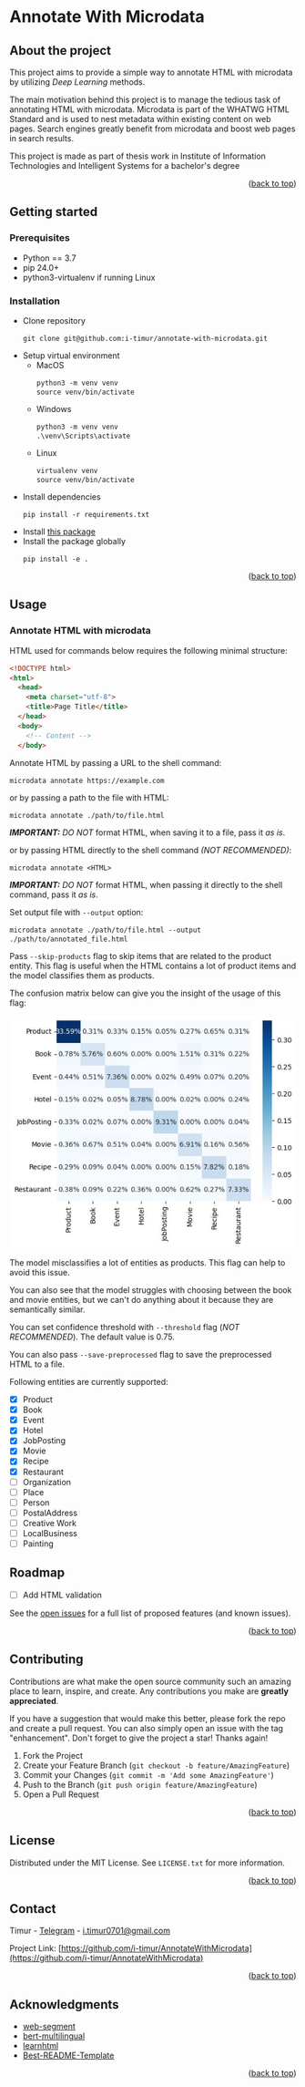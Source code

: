 <a name="readme-top"></a>

# Annotate With Microdata

## About the project

This project aims to provide a simple way to annotate HTML with microdata by utilizing *Deep Learning* methods.

The main motivation behind this project is to manage the tedious task of annotating HTML with microdata. Microdata is part of the WHATWG HTML Standard and is used to nest metadata within existing content on web pages. Search engines greatly benefit from microdata and boost web pages in search results.

This project is made as part of thesis work in Institute of Information Technologies and Intelligent Systems for a bachelor's degree

<p align="right">(<a href="#readme-top">back to top</a>)</p>

## Getting started

### Prerequisites

- Python == 3.7
- pip 24.0+
- python3-virtualenv if running Linux

### Installation

- Clone repository
  ```shell
  git clone git@github.com:i-timur/annotate-with-microdata.git
  ```
- Setup virtual environment
  - MacOS
    ```shell
    python3 -m venv venv
    source venv/bin/activate
    ```
  - Windows
    ```shell
    python3 -m venv venv
    .\venv\Scripts\activate
    ```
  - Linux
    ```shell
    virtualenv venv
    source venv/bin/activate
    ```
- Install dependencies
  ```shell
  pip install -r requirements.txt
  ```
- Install [this package](https://github.com/i-timur/learnhtml)
- Install the package globally
  ```shell
  pip install -e .
  ```

<p align="right">(<a href="#readme-top">back to top</a>)</p>

## Usage

### Annotate HTML with microdata

HTML used for commands below requires the following minimal structure:

```html
<!DOCTYPE html>
<html>
  <head>
    <meta charset="utf-8">
    <title>Page Title</title>
  </head>
  <body>
    <!-- Content -->
  </body>
```

Annotate HTML by passing a URL to the shell command:

```shell
microdata annotate https://example.com
```

or by passing a path to the file with HTML:

```shell
microdata annotate ./path/to/file.html
```

***IMPORTANT:*** *DO NOT* format HTML, when saving it to a file, pass it *as is*.

or by passing HTML directly to the shell command *(NOT RECOMMENDED)*:

```shell
microdata annotate <HTML>
```

***IMPORTANT:*** *DO NOT* format HTML, when passing it directly to the shell command, pass it *as is*.

Set output file with `--output` option:

```shell
microdata annotate ./path/to/file.html --output ./path/to/annotated_file.html
```

Pass `--skip-products` flag to skip items that are related to the product entity.
This flag is useful when the HTML contains a lot of product items and the model classifies them as products.

The confusion matrix below can give you the insight of the usage of this flag:

![Confusion matrix](images/conf_matrix.jpg)

The model misclassifies a lot of entities as products. This flag can help to avoid this issue.

You can also see that the model struggles with choosing between the book and movie entities, but we can't do 
anything about it because they are semantically similar.

You can set confidence threshold with `--threshold` flag (*NOT RECOMMENDED*). The default value is 0.75.

You can also pass `--save-preprocessed` flag to save the preprocessed HTML to a file.

Following entities are currently supported:

- [X] Product
- [X] Book
- [X] Event
- [X] Hotel
- [X] JobPosting
- [X] Movie
- [X] Recipe
- [X] Restaurant
- [ ] Organization
- [ ] Place
- [ ] Person
- [ ] PostalAddress
- [ ] Creative Work
- [ ] LocalBusiness
- [ ] Painting

## Roadmap

- [ ] Add HTML validation

See the [open issues](https://github.com/i-timur/annotate-with-microdata/issues) for a full list of proposed features (and known issues).

<p align="right">(<a href="#readme-top">back to top</a>)</p>

## Contributing

Contributions are what make the open source community such an amazing place to learn, inspire, and create. Any contributions you make are **greatly appreciated**.

If you have a suggestion that would make this better, please fork the repo and create a pull request. You can also simply open an issue with the tag "enhancement".
Don't forget to give the project a star! Thanks again!

1. Fork the Project
2. Create your Feature Branch (`git checkout -b feature/AmazingFeature`)
3. Commit your Changes (`git commit -m 'Add some AmazingFeature'`)
4. Push to the Branch (`git push origin feature/AmazingFeature`)
5. Open a Pull Request

<p align="right">(<a href="#readme-top">back to top</a>)</p>

## License

Distributed under the MIT License. See `LICENSE.txt` for more information.

<p align="right">(<a href="#readme-top">back to top</a>)</p>

## Contact

Timur - [Telegram](https://t.me/i_timur) - [i.timur0701@gmail.com](mailto:i.timur0701@gmail.com)

Project Link: [https://github.com/i-timur/AnnotateWithMicrodata](https://github.com/i-timur/AnnotateWithMicrodata)

<p align="right">(<a href="#readme-top">back to top</a>)</p>

## Acknowledgments

- [web-segment](https://github.com/liaocyintl/web-segment)
- [bert-multilingual](https://github.com/google-research/bert/blob/master/multilingual.md)
- [learnhtml](https://github.com/nikitautiu/learnhtml)
- [Best-README-Template](https://github.com/othneildrew/Best-README-Template)

<p align="right">(<a href="#readme-top">back to top</a>)</p>
